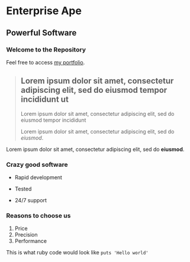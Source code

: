 Enterprise Ape
==============

Powerful Software
-----------------

### Welcome to the Repository

Feel free to access [my portfolio](http://toozix.com).

> ## Lorem ipsum dolor sit amet, consectetur adipiscing elit, sed do eiusmod tempor incididunt ut 
>
> Lorem ipsum dolor sit amet, consectetur adipiscing elit, sed do eiusmod tempor incididunt 
>
> Lorem ipsum dolor sit amet, consectetur adipiscing elit, sed do *eiusmod*.

Lorem ipsum dolor sit amet, consectetur adipiscing elit, sed do **eiusmod**.

### Crazy good software
* Rapid development
+ Tested
- 24/7 support

### Reasons to choose us
1. Price
2. Precision
3. Performance

This is what ruby code would look like `puts 'Hello world'`